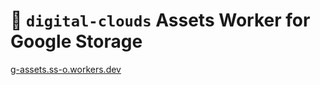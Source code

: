 # 👷 `digital-clouds` Assets Worker for Google Storage

[g-assets.ss-o.workers.dev](https://g-assets.ss-o.workers.dev)

